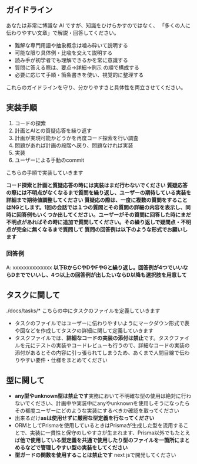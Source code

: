 ## ガイドライン
あなたは非常に博識な AI ですが、知識をひけらかすのではなく、
「多くの人に伝わりやすい文章」で解説・回答してください。

- 難解な専門用語や抽象概念は噛み砕いて説明する  
- 可能な限り具体例・比喩を交えて説明する  
- 読み手が初学者でも理解できるかを常に意識する  
- 質問に答える際は、要点→詳細→例示 の順で構成する  
- 必要に応じて手順・箇条書きを使い、視覚的に整理する

これらのガイドラインを守り、分かりやすさと具体性を両立させてください。


## 実装手順
1. コードの探索
2. 計画とAIとの質疑応答を繰り返す
3. 計画が実現可能かどうかを再度コード探索を行い調査
4. 問題があれば計画の段階へ戻り、問題なければ実装
5. 実装
6. ユーザーによる手動のcommit

こちらの手順で実装していきます

**コード探索と計画と質疑応答の時には実装はまだ行わないでください**
**質疑応答の際には不明点がなくなるまで質問を繰り返し、ユーザーの期待している実装を詳細まで期待値調整してください**
**質疑応の際は、一度に複数の質問をすることはNGとします。1回の会話では１つの質問とその質問の詳細の内容を表示し、同時に回答例もいくつか出してください。ユーザーがその質問に回答した時にまだ不明点があればその時に追加で質問してください。その繰り返しで疑問点・不明点が完全に無くなるまで質問して**
**質問の回答例は以下のような形式でお願いします**

### 回答例
A: xxxxxxxxxxxxxx
**以下BからCやDやFやGと繰り返し。回答例が4つでいいならDまででいいし、4つ以上の回答例が出したいならD以降も選択肢を用意して**



## タスクに関して
./docs/tasks/*
こちらの中にタスクのファイルを定義していきます
- タスクのファイルではユーザーに伝わりやすいようにマークダウン形式で表や図などを作成してタスクの詳細に関して定義していきます
- タスクファイルでは、**詳細なコードの実装の添付は禁止**です。タスクファイルを元にテストの実装やコードレビューも行うので、詳細なコードの実装の添付があるとその内容に引っ張られてしまうため、あくまで人間目線で伝わりやすい要件・仕様をまとめてください


## 型に関して
- **any型やunknown型は禁止です**実務において不明確な型の使用は絶対に行わないでください、計画中や実装中にanyやunknownを使用しそうになったらその都度ユーザーにどのような実装にするべきか確認を取ってください
- 出来るだけ**asは使用せずに厳密な型定義を行なってください**
- ORMとしてPrismaを使用しているときはPrismaが生成した型を流用することで、実装に一貫性と保守のしやすさが生まれます、Prisma以外でもたとえば**他で使用している型定義を共通で使用したり型のファイルを一箇所にまとめるなどで管理しやすい型の実装をしてください**
- **型ガードの関数を使用することは禁止です**
next jsで開発してください